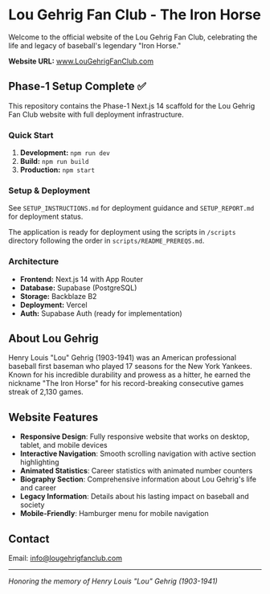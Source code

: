 # Lou Gehrig Fan Club - The Iron Horse

Welcome to the official website of the Lou Gehrig Fan Club, celebrating the life and legacy of baseball's legendary "Iron Horse."

**Website URL:** www.LouGehrigFanClub.com

## Phase-1 Setup Complete ✅

This repository contains the Phase-1 Next.js 14 scaffold for the Lou Gehrig Fan Club website with full deployment infrastructure.

### Quick Start

1. **Development:** `npm run dev`
2. **Build:** `npm run build`  
3. **Production:** `npm start`

### Setup & Deployment

See `SETUP_INSTRUCTIONS.md` for deployment guidance and `SETUP_REPORT.md` for deployment status.

The application is ready for deployment using the scripts in `/scripts` directory following the order in `scripts/README_PREREQS.md`.

### Architecture

- **Frontend:** Next.js 14 with App Router
- **Database:** Supabase (PostgreSQL)
- **Storage:** Backblaze B2
- **Deployment:** Vercel
- **Auth:** Supabase Auth (ready for implementation)

## About Lou Gehrig

Henry Louis "Lou" Gehrig (1903-1941) was an American professional baseball first baseman who played 17 seasons for the New York Yankees. Known for his incredible durability and prowess as a hitter, he earned the nickname "The Iron Horse" for his record-breaking consecutive games streak of 2,130 games.

## Website Features

- **Responsive Design**: Fully responsive website that works on desktop, tablet, and mobile devices
- **Interactive Navigation**: Smooth scrolling navigation with active section highlighting
- **Animated Statistics**: Career statistics with animated number counters
- **Biography Section**: Comprehensive information about Lou Gehrig's life and career
- **Legacy Information**: Details about his lasting impact on baseball and society
- **Mobile-Friendly**: Hamburger menu for mobile navigation

## Contact

Email: info@lougehrigfanclub.com

---

*Honoring the memory of Henry Louis "Lou" Gehrig (1903-1941)*
